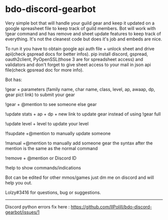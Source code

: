 # bdo-discord-gearbot
Very simple bot that will handle your guild gear and keep it updated on a google spreasheet file to keep track of guild members.
Bot will work with !gear command and has remove and sheet update features to keep track of everything. It's not the cleanest code but does it's job and embeds are nice.

To run it you have to obtain google api auth file + unlock sheet and drive api(check gspread docs for better infos). 
pip install discord, gspread, oauth2client, PyOpenSSL(those 3 are for spreadsheet access) and validators and don't forget to give sheet access to your mail in json api file(check gpsread doc for more info).

Bot has:

!gear + parameters (family name, char name, class, level, ap, awaap, dp, gear pict link) to submit your gear

!gear + @mention to see someone else gear

!update stats + ap + dp + new link to update gear instead of using !gear full 

!update level + level to update your level

!fsupdate +@mention to manually update someone 

 !manual +@mention to manually add someone gear the syntax after the mention is the same as the normal command

!remove + @mention or Discord ID

!help to show commands/indications

Bot can be edited for other mmos/games just dm me on discord and will help you out.

Lolzy#3416 for questions, bug or suggestions.

-----------------------------------------------------------------------------------------

Discord python errors fix here : https://github.com/IIPoliII/bdo-discord-gearbot/issues/1

